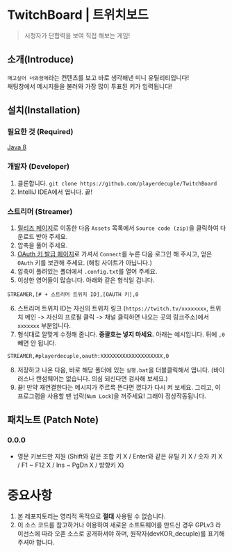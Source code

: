 # TwitchBoard | 트위치보드
> 시청자가 단합력을 보여 직접 해보는 게임!

## 소개(Introduce)
`깨고싶어 너와함께`라는 컨텐츠를 보고 바로 생각해낸 미니 유틸리티입니다!  
채팅창에서 메시지들을 불러와 가장 많이 투표된 키가 입력됩니다!

## 설치(Installation)

### 필요한 것 (Required)
[Java 8](https://java.com/)

### 개발자 (Developer)
1. 클론합니다. ```git clone https://github.com/playerdecuple/TwitchBoard```
2. IntelliJ IDEA에서 엽니다. 끝!

### 스트리머 (Streamer)
1. [릴리즈 페이지](https://github.com/playerdecuple/TwitchBoard/releases/tag/1.0.0)로 이동한 다음 `Assets` 목록에서 `Source code (zip)`을 클릭하여 다운로드 받아 주세요.  
2. 압축을 풀어 주세요.
3. [OAuth 키 발급 페이지](https://twitchapps.com/tmi/)로 가셔서 `Connect`를 누른 다음 로그인 해 주시고, 얻은 `OAuth` 키를 보관해 주세요. (해킹 사이트가 아닙니다.)
4. 압축이 풀려있는 폴더에서 `.config.txt`를 열어 주세요.
5. 이상한 영어들이 많습니다. 아래와 같은 형식일 겁니다.
```
STREAMER,[# + 스트리머 트위치 ID],[OAUTH 키],0
```
6. 스트리머 트위치 ID는 자신의 트위치 링크 (`https://twitch.tv/xxxxxxxx`, 트위치 메인 -> 자신의 프로필 클릭 -> 채널 클릭하면 나오는 곳의 링크주소)에서 `xxxxxxx` 부분입니다.
7. 형식대로 알맞게 수정해 줍니다. **중괄호는 넣지 마세요.** 아래는 예시입니다. 뒤에 `,0` 빼면 안 됩니다.
```
STREAMER,#playerdecuple,oauth:XXXXXXXXXXXXXXXXXXXX,0
```
8. 저장하고 나온 다음, 바로 해당 폴더에 있는 `실행.bat`을 더블클릭해서 엽니다. (바이러스나 랜섬웨어는 없습니다. 의심 되신다면 검사해 보세요.)
9. 끝! 만약 재연결한다는 메시지가 주르륵 뜬다면 껐다가 다시 켜 보세요. 그리고, 이 프로그램을 사용할 땐 넘락(`Num Lock`)을 꺼주세요! 그래야 정상작동됩니다.

## 패치노트 (Patch Note)
### 0.0.0
* 영문 키보드만 지원 (Shift와 같은 조합 키 X / Enter와 같은 유틸 키 X / 숫자 키 X / F1 ~ F12 X / Ins ~ PgDn X / 방향키 X)

# 중요사항
1. 본 레포지토리는 영리적 목적으로 **절대** 사용될 수 없습니다.
2. 이 소스 코드를 참고하거나 이용하여 새로운 소프트웨어를 만드신 경우 GPLv3 라이선스에 따라 오픈 소스로 공개하셔야 하며, 원작자(devKOR_decuple)를 표기해 주셔야 합니다.
